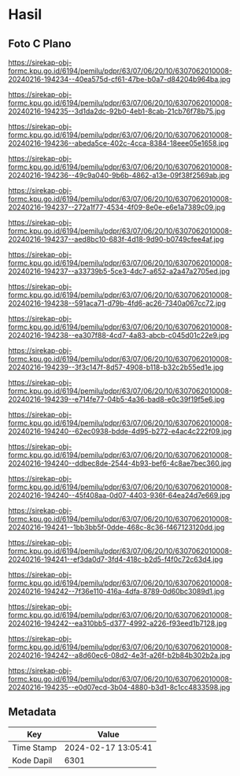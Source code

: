 # Hasil

## Foto C Plano

https://sirekap-obj-formc.kpu.go.id/6194/pemilu/pdpr/63/07/06/20/10/6307062010008-20240216-194234--40ea575d-cf61-47be-b0a7-d84204b964ba.jpg

https://sirekap-obj-formc.kpu.go.id/6194/pemilu/pdpr/63/07/06/20/10/6307062010008-20240216-194235--3d1da2dc-92b0-4eb1-8cab-21cb76f78b75.jpg

https://sirekap-obj-formc.kpu.go.id/6194/pemilu/pdpr/63/07/06/20/10/6307062010008-20240216-194236--abeda5ce-402c-4cca-8384-18eee05e1658.jpg

https://sirekap-obj-formc.kpu.go.id/6194/pemilu/pdpr/63/07/06/20/10/6307062010008-20240216-194236--49c9a040-9b6b-4862-a13e-09f38f2569ab.jpg

https://sirekap-obj-formc.kpu.go.id/6194/pemilu/pdpr/63/07/06/20/10/6307062010008-20240216-194237--272a1f77-4534-4f09-8e0e-e6e1a7389c09.jpg

https://sirekap-obj-formc.kpu.go.id/6194/pemilu/pdpr/63/07/06/20/10/6307062010008-20240216-194237--aed8bc10-683f-4d18-9d90-b0749cfee4af.jpg

https://sirekap-obj-formc.kpu.go.id/6194/pemilu/pdpr/63/07/06/20/10/6307062010008-20240216-194237--a33739b5-5ce3-4dc7-a652-a2a47a2705ed.jpg

https://sirekap-obj-formc.kpu.go.id/6194/pemilu/pdpr/63/07/06/20/10/6307062010008-20240216-194238--591aca71-d79b-4fd6-ac26-7340a067cc72.jpg

https://sirekap-obj-formc.kpu.go.id/6194/pemilu/pdpr/63/07/06/20/10/6307062010008-20240216-194238--ea307f88-4cd7-4a83-abcb-c045d01c22e9.jpg

https://sirekap-obj-formc.kpu.go.id/6194/pemilu/pdpr/63/07/06/20/10/6307062010008-20240216-194239--3f3c147f-8d57-4908-b118-b32c2b55ed1e.jpg

https://sirekap-obj-formc.kpu.go.id/6194/pemilu/pdpr/63/07/06/20/10/6307062010008-20240216-194239--e714fe77-04b5-4a36-bad8-e0c39f19f5e6.jpg

https://sirekap-obj-formc.kpu.go.id/6194/pemilu/pdpr/63/07/06/20/10/6307062010008-20240216-194240--62ec0938-bdde-4d95-b272-e4ac4c222f09.jpg

https://sirekap-obj-formc.kpu.go.id/6194/pemilu/pdpr/63/07/06/20/10/6307062010008-20240216-194240--ddbec8de-2544-4b93-bef6-4c8ae7bec360.jpg

https://sirekap-obj-formc.kpu.go.id/6194/pemilu/pdpr/63/07/06/20/10/6307062010008-20240216-194240--45f408aa-0d07-4403-936f-64ea24d7e669.jpg

https://sirekap-obj-formc.kpu.go.id/6194/pemilu/pdpr/63/07/06/20/10/6307062010008-20240216-194241--1bb3bb5f-0dde-468c-8c36-f467123120dd.jpg

https://sirekap-obj-formc.kpu.go.id/6194/pemilu/pdpr/63/07/06/20/10/6307062010008-20240216-194241--ef3da0d7-3fd4-418c-b2d5-f4f0c72c63d4.jpg

https://sirekap-obj-formc.kpu.go.id/6194/pemilu/pdpr/63/07/06/20/10/6307062010008-20240216-194242--7f36e110-416a-4dfa-8789-0d60bc3089d1.jpg

https://sirekap-obj-formc.kpu.go.id/6194/pemilu/pdpr/63/07/06/20/10/6307062010008-20240216-194242--ea310bb5-d377-4992-a226-f93eed1b7128.jpg

https://sirekap-obj-formc.kpu.go.id/6194/pemilu/pdpr/63/07/06/20/10/6307062010008-20240216-194242--a8d60ec6-08d2-4e3f-a26f-b2b84b302b2a.jpg

https://sirekap-obj-formc.kpu.go.id/6194/pemilu/pdpr/63/07/06/20/10/6307062010008-20240216-194235--e0d07ecd-3b04-4880-b3d1-8c1cc4833598.jpg


## Metadata

| Key        | Value               |
| ---------- | ------------------- |
| Time Stamp | 2024-02-17 13:05:41 |
| Kode Dapil | 6301                |



